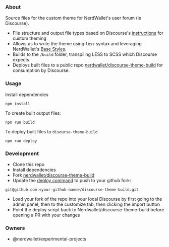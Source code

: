 ### About

Source files for the custom theme for NerdWallet's user forum (ie Discourse).
- File structure and output file types based on Discourse's [instructions] for custom theming
- Allows us to write the theme using `less` syntax and leveraging NerdWallet's [Base Styles].
- Builds to the `/build` folder, transpiling LESS to SCSS which Discourse expects.
- Deploys built files to a public repo [nerdwallet/discourse-theme-build] for consumption by Discourse.

### Usage

Install dependencies
```
npm install
```

To create built output files:
```
npm run build
```

To deploy built files to `disourse-theme-build`
```
npm run deploy
```

### Development

* Clone this repo
* Install dependencies
* Fork [nerdwallet/discourse-theme-build]
* Update the [deploy command] to push to your github fork:
```
git@github.com:<your-github-name>/discourse-theme-build.git
```
* Load your fork of the repo into your local Discourse by first going to the admin panel, then to the customize tab, then clicking the import button
* Point the deploy script back to Nerdwallet/discourse-theme-build before opening a PR with your changes

### Owners
* @nerdwallet/experimental-projects

[Base Styles]: https://github.com/nerdwallet/base-styles
[instructions]: https://meta.discourse.org/t/how-to-develop-custom-themes/60848
[nerdwallet/discourse-theme-build]: https://meta.discourse.org/t/how-to-develop-custom-themes/60848
[deploy command]: https://github.com/NerdWallet/discourse-theme/blob/master/package.json#L9
